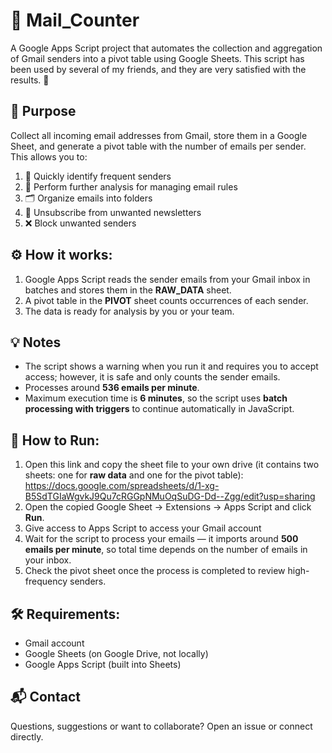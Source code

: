 # 📧 Mail\_Counter

A Google Apps Script project that automates the collection and aggregation of Gmail senders into a pivot table using Google Sheets. This script has been used by several of my friends, and they are very satisfied with the results. 🎉

## 🎯 Purpose

Collect all incoming email addresses from Gmail, store them in a Google Sheet, and generate a pivot table with the number of emails per sender. This allows you to:

1. 📌 Quickly identify frequent senders
2. 📝 Perform further analysis for managing email rules
3. 🗂️ Organize emails into folders
4. 🚫 Unsubscribe from unwanted newsletters
5. ❌ Block unwanted senders

## ⚙️ How it works:

1. Google Apps Script reads the sender emails from your Gmail inbox in batches and stores them in the **RAW\_DATA** sheet.
2. A pivot table in the **PIVOT** sheet counts occurrences of each sender.
3. The data is ready for analysis by you or your team.

## 💡 Notes

* The script shows a warning when you run it and requires you to accept access; however, it is safe and only counts the sender emails.
* Processes around **536 emails per minute**.
* Maximum execution time is **6 minutes**, so the script uses **batch processing with triggers** to continue automatically in JavaScript.

## 🚀 How to Run:

1. Open this link and copy the sheet file to your own drive (it contains two sheets: one for **raw data** and one for the pivot table):  
https://docs.google.com/spreadsheets/d/1-xg-B5SdTGIaWgvkJ9Qu7cRGGpNMuOqSuDG-Dd--Zgg/edit?usp=sharing
2. Open the copied Google Sheet → Extensions → Apps Script and click **Run**.
3. Give access to Apps Script to access your Gmail account 
4. Wait for the script to process your emails — it imports around **500 emails per minute**, so total time depends on the number of emails in your inbox.
5. Check the pivot sheet once the process is completed to review high-frequency senders.

## 🛠️ Requirements:

* Gmail account
* Google Sheets (on Google Drive, not locally)
* Google Apps Script (built into Sheets)

## 📬 Contact

Questions, suggestions or want to collaborate? Open an issue or connect directly.
